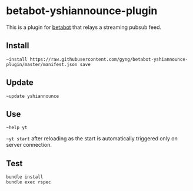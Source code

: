 # betabot-yshiannounce-plugin

This is a plugin for [betabot](https://github.com/gyng/betabot/) that relays a streaming pubsub feed.

## Install

```
~install https://raw.githubusercontent.com/gyng/betabot-yshiannounce-plugin/master/manifest.json save
```

## Update

```
~update yshiannounce
```

## Use

```
~help yt
```

`~yt start` after reloading as the start is automatically triggered only on server connection.

## Test

```
bundle install
bundle exec rspec
```
